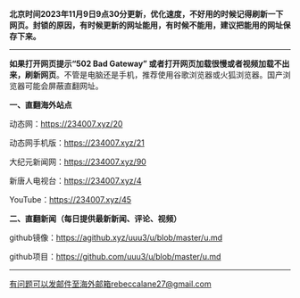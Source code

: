 **北京时间2023年11月9日9点30分更新，优化速度，不好用的时候记得刷新一下网页。封锁的原因，有时候更新的网址能用，有时候不能用，建议把能用的网址保存下来。**

***

**如果打开网页提示“502 Bad Gateway” 或者打开网页加载很慢或者视频加载不出来，刷新网页**。不管是电脑还是手机，推荐使用谷歌浏览器或火狐浏览器。国产浏览器可能会屏蔽直翻网址。

**一、直翻海外站点**

动态网：https://234007.xyz/20

动态网手机版：https://234007.xyz/21

大纪元新闻网：https://234007.xyz/90

新唐人电视台：https://234007.xyz/4

YouTube：https://234007.xyz/45

**二、直翻新闻（每日提供最新新闻、评论、视频）**

github镜像：https://agithub.xyz/uuu3/u/blob/master/u.md

github项目：https://github.com/uuu3/u/blob/master/u.md


***


有问题可以发邮件至海外邮箱rebeccalane27@gmail.com
